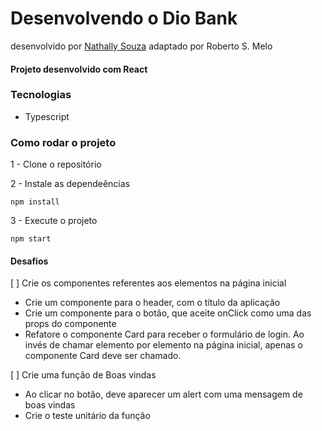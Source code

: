 # Desenvolvendo o Dio Bank

desenvolvido por [Nathally Souza](https://github.com/nathyts) adaptado por Roberto S. Melo

#### Projeto desenvolvido com React

### Tecnologias

- Typescript

### Como rodar o projeto

1 - Clone o repositório

2 - Instale as dependeências

    npm install

3 - Execute o projeto

    npm start

#### Desafios

[ ] Crie os componentes referentes aos elementos na página inicial

- Crie um componente para o header, com o título da aplicação
- Crie um componente para o botão, que aceite onClick como uma das props do componente
- Refatore o componente Card para receber o formulário de login. Ao invés de chamar elemento por elemento na página inicial, apenas o componente Card deve ser chamado.

[ ] Crie uma função de Boas vindas

- Ao clicar no botão, deve aparecer um alert com uma mensagem de boas vindas
- Crie o teste unitário da função
